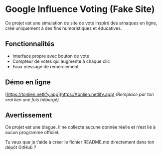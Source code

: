 # Google Influence Voting (Fake Site)

Ce projet est une simulation de site de vote inspiré des arnaques en ligne, créé uniquement à des fins humoristiques et éducatives.

## Fonctionnalités

- Interface propre avec bouton de vote
- Compteur de votes qui augmente à chaque clic
- Faux message de remerciement

## Démo en ligne

[https://tonlien.netlify.app](https://tonlien.netlify.app) *(Remplace par ton vrai lien une fois hébergé)*

## Avertissement

Ce projet est une blague. Il ne collecte aucune donnée réelle et n’est lié à aucun programme officiel.

Tu veux que je t’aide à créer le fichier README.md directement dans ton dépôt GitHub ?

